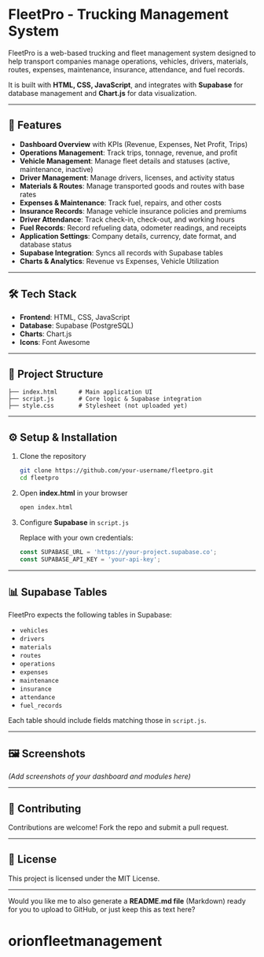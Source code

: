 

# FleetPro - Trucking Management System

FleetPro is a web-based trucking and fleet management system designed to help transport companies manage operations, vehicles, drivers, materials, routes, expenses, maintenance, insurance, attendance, and fuel records.

It is built with **HTML, CSS, JavaScript**, and integrates with **Supabase** for database management and **Chart.js** for data visualization.

---

## 🚀 Features

* **Dashboard Overview** with KPIs (Revenue, Expenses, Net Profit, Trips)
* **Operations Management**: Track trips, tonnage, revenue, and profit
* **Vehicle Management**: Manage fleet details and statuses (active, maintenance, inactive)
* **Driver Management**: Manage drivers, licenses, and activity status
* **Materials & Routes**: Manage transported goods and routes with base rates
* **Expenses & Maintenance**: Track fuel, repairs, and other costs
* **Insurance Records**: Manage vehicle insurance policies and premiums
* **Driver Attendance**: Track check-in, check-out, and working hours
* **Fuel Records**: Record refueling data, odometer readings, and receipts
* **Application Settings**: Company details, currency, date format, and database status
* **Supabase Integration**: Syncs all records with Supabase tables
* **Charts & Analytics**: Revenue vs Expenses, Vehicle Utilization

---

## 🛠️ Tech Stack

* **Frontend**: HTML, CSS, JavaScript
* **Database**: Supabase (PostgreSQL)
* **Charts**: Chart.js
* **Icons**: Font Awesome

---

## 📂 Project Structure

```
├── index.html      # Main application UI  
├── script.js       # Core logic & Supabase integration  
├── style.css       # Stylesheet (not uploaded yet)  
```

---

## ⚙️ Setup & Installation

1. Clone the repository

   ```bash
   git clone https://github.com/your-username/fleetpro.git
   cd fleetpro
   ```

2. Open **index.html** in your browser

   ```bash
   open index.html
   ```

3. Configure **Supabase** in `script.js`

   Replace with your own credentials:

   ```js
   const SUPABASE_URL = 'https://your-project.supabase.co';
   const SUPABASE_API_KEY = 'your-api-key';
   ```

---

## 📊 Supabase Tables

FleetPro expects the following tables in Supabase:

* `vehicles`
* `drivers`
* `materials`
* `routes`
* `operations`
* `expenses`
* `maintenance`
* `insurance`
* `attendance`
* `fuel_records`

Each table should include fields matching those in `script.js`.

---

## 🖼️ Screenshots

*(Add screenshots of your dashboard and modules here)*

---

## 🤝 Contributing

Contributions are welcome! Fork the repo and submit a pull request.

---

## 📜 License

This project is licensed under the MIT License.

---

Would you like me to also generate a **README.md file** (Markdown) ready for you to upload to GitHub, or just keep this as text here?
# orionfleetmanagement
